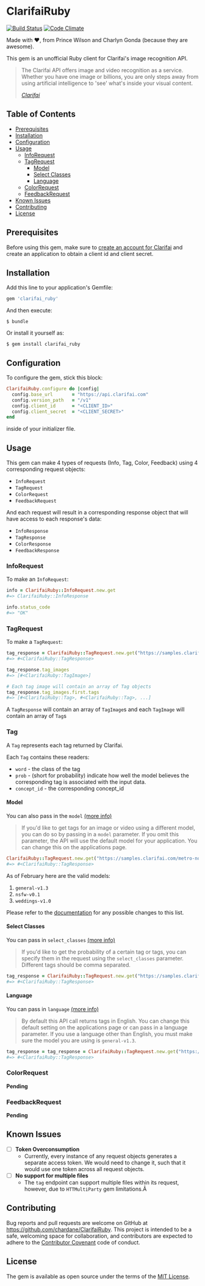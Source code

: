 # ClarifaiRuby

[![Build Status](https://travis-ci.org/chardane/ClarifaiRuby.svg?branch=master)](https://travis-ci.org/chardane/ClarifaiRuby)
[![Code Climate](https://codeclimate.com/github/chardane/ClarifaiRuby/badges/gpa.svg)](https://codeclimate.com/github/chardane/ClarifaiRuby)

Made with :heart:, from Prince Wilson and Charlyn Gonda (because they are awesome).

This gem is an unofficial Ruby client for Clarifai's image recognition API.

>The Clarifai API offers image and video recognition as a service. Whether you have one image or billions, you are only steps away from using artificial intelligence to 'see' what's inside your visual content.
>
>[*Clarifai*](http://newdocs.clarifai.com)

## Table of Contents
- [Prerequisites](#prerequisites)
- [Installation](#installation)
- [Configuration](#configuration)
- [Usage](#usage)
  - [InfoRequest](#inforequest)
  - [TagRequest](#tagrequest)
    - [Model](#model)
    - [Select Classes](#select-classes)
    - [Language](#language)
  - [ColorRequest](#colorrequest)
  - [FeedbackRequest](#feedbackrequest)
- [Known Issues](#known-issues)
- [Contributing](#contributing)
- [License](#license)

## Prerequisites
Before using this gem, make sure to [create an account for Clarifai](https://developer.clarifai.com/accounts/signup/) and create an application to obtain a client id and client secret.

## Installation

Add this line to your application's Gemfile:

```ruby
gem 'clarifai_ruby'
```

And then execute:

```
$ bundle
```

Or install it yourself as:

```
$ gem install clarifai_ruby
```

## Configuration
To configure the gem, stick this block:
```ruby
ClarifaiRuby.configure do |config|
  config.base_url       = "https://api.clarifai.com"
  config.version_path   = "/v1"
  config.client_id      = "<CLIENT_ID>"
  config.client_secret  = "<CLIENT_SECRET>"
end
```
inside of your initializer file.

## Usage

This gem can make 4 types of requests (Info, Tag, Color, Feedback) using 4 corresponding request objects:
- `InfoRequest`
- `TagRequest`
- `ColorRequest`
- `FeedbackRequest`

And each request will result in a corresponding response object that will have access to each response's data:
- `InfoResponse`
- `TagResponse`
- `ColorResponse`
- `FeedbackResponse`

### InfoRequest
To make an `InfoRequest`:
```ruby
info = ClarifaiRuby::InfoRequest.new.get
#=> ClarifaiRuby::InfoResponse

info.status_code
#=> "OK"
```
### TagRequest
To make a `TagRequest`:
```ruby
tag_response = ClarifaiRuby::TagRequest.new.get("https://samples.clarifai.com/metro-north.jpg")
#=> #<ClarifaiRuby::TagResponse>

tag_response.tag_images
#=> [#<ClarifaiRuby::TagImage>]

# Each tag image will contain an array of Tag objects
tag_response.tag_images.first.tags
#=> [#<ClarifaiRuby::Tag>, #<ClarifaiRuby::Tag>, ...]
```
A `TagResponse` will contain an array of `TagImage`s and each `TagImage` will contain an array of `Tag`s

### Tag
A `Tag` represents each tag returned by Clarifai. 

Each `Tag` contains these readers:
- `word` - the class of the tag
- `prob` -  (short for probability) indicate how well the model believes the corresponding tag is associated with the input data.
- `concept_id` - the corresponding concept_id

#### Model

You can also pass in the `model` [(more info)](http://newdocs.clarifai.com/guide/tag#models)

>If you'd like to get tags for an image or video using a different model, you can do so by passing in a `model` parameter. If you omit this parameter, the API will use the default model for your application. You can change this on the applications page.

```ruby
ClarifaiRuby::TagRequest.new.get("https://samples.clarifai.com/metro-north.jpg", model: "nsfw-v0.1")
#=> #<ClarifaiRuby::TagResponse>
```
As of February here are the valid models:

1. `general-v1.3`
2. `nsfw-v0.1`
3. `weddings-v1.0`

Please refer to the [documentation](http://newdocs.clarifai.com/guide/tag#models) for any possible changes to this list.

#### Select Classes

You can pass in `select_classes` [(more info)](http://newdocs.clarifai.com/guide/tag#select-classes)

>If you'd like to get the probability of a certain tag or tags, you can specify them in the request using the `select_classes` parameter. Different tags should be comma separated.

```ruby
tag_response = ClarifaiRuby::TagRequest.new.get("https://samples.clarifai.com/metro-north.jpg", select_classes: "light,sky")
#=> #<ClarifaiRuby::TagResponse>
```

#### Language

You can pass in `language` [(more info)](http://newdocs.clarifai.com/guide/tag#languages)

> By default this API call returns tags in English. You can change this default setting on the applications page or can pass in a language parameter. If you use a language other than English, you must make sure the model you are using is `general-v1.3`.

```ruby
tag_response = tag_response = ClarifaiRuby::TagRequest.new.get("https://samples.clarifai.com/metro-north.jpg", model: "general-v1.3", language: "es")
#=> #<ClarifaiRuby::TagResponse>
```

### ColorRequest
**Pending**
### FeedbackRequest
**Pending**

## Known Issues
- [ ] **Token Overconsumption**
  - Currently, every instance of any request objects generates a separate access token. We would need to change it, such that it would use one token across all request objects.
- [ ] **No support for multiple files**
  - The `tag` endpoint can support multiple files within its request, however, due to `HTTMultiParty` gem limitations.Â

## Contributing

Bug reports and pull requests are welcome on GitHub at https://github.com/chardane/ClarifaiRuby. This project is intended to be a safe, welcoming space for collaboration, and contributors are expected to adhere to the [Contributor Covenant](http://contributor-covenant.org) code of conduct.


## License

The gem is available as open source under the terms of the [MIT License](http://opensource.org/licenses/MIT).
